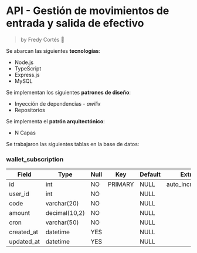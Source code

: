 # API - Gestión de movimientos de entrada y salida de efectivo

> by Fredy Cortés :metal:

Se abarcan las siguientes **tecnologías**:

* Node.js
* TypeScript
* Express.js
* MySQL

Se implementan los siguientes **patrones de diseño**:

* Inyección de dependencias - *awilix*
* Repositorios

Se implementa el **patrón arquitectónico**:

* N Capas

Se trabajaron las siguientes tablas en la base de datos:

### wallet_subscription

|Field|Type|Null|Key|Default|Extra|
|-|-|-|-|-|-|
|id|int|NO|PRIMARY|NULL|auto_increment|
|user_id|int|NO||NULL||
|code|varchar(20)|NO||NULL||
|amount|decimal(10,2)|NO||NULL||
|cron|varchar(50)|NO||NULL||
|created_at|datetime|YES||NULL||
|updated_at|datetime|YES||NULL||
